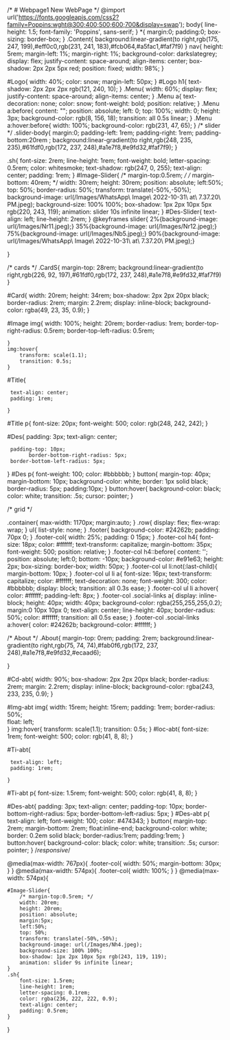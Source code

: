 /* # Webpage1
New WebPage */
@import url('https://fonts.googleapis.com/css2?family=Poppins:wght@300;400;500;600;700&display=swap');
body{
	line-height: 1.5;
	font-family: 'Poppins', sans-serif;
}
*{
	margin:0;
	padding:0;
	box-sizing: border-box;
}
.Content{
    background:linear-gradient(to right,rgb(175, 247, 199),#eff0c0,rgb(231, 241, 183),#fcb064,#a5fac1,#faf7f9)
}
nav{
    height: 5rem;
    margin-left: 1%;
    margin-right: 1%;
    background-color: darkslategrey;
    display: flex;
    justify-content: space-around;
    align-items: center;
    box-shadow: 2px 2px 5px red;
    position: fixed;
    width: 98%;
}

#Logo{
    width: 40%;
    color: snow;
    margin-left: 50px;
}
#Logo h1{
    text-shadow: 2px 2px 2px rgb(121, 240, 10);
}
.Menu{
    width: 60%;
    display: flex;
    justify-content: space-around;
    align-items: center;
}
.Menu a{
    text-decoration: none;
    color: snow;
    font-weight: bold;
    position: relative;
}
.Menu a:before{
    content: "";
    position: absolute;
    left: 0;
    top: 100%;
    width: 0;
    height: 3px;
    background-color: rgb(8, 156, 18);
    transition: all 0.5s linear;
}
.Menu a:hover:before{
    width: 100%;
    background-color:  rgb(231, 47, 65);
}
/* slider */
.slider-body{
    margin:0;
    padding-left: 1rem;
    padding-right: 1rem;
    padding-bottom:20rem ;
    background:linear-gradient(to right,rgb(248, 235, 235),#61fdf0,rgb(172, 237, 248),#a1e7f8,#e9fd32,#faf7f9);
}

.sh{
    font-size: 2rem;
    line-height: 1rem;
    font-weight: bold;
    letter-spacing: 0.5rem;
    color: whitesmoke;
    text-shadow: rgb(247, 0, 255);
    text-align: center;
    padding: 1rem;
}
#Image-Slider{
    /* margin-top:0.5rem; */
    /* margin-bottom: 40rem; */
    width: 30rem;
    height: 30rem;
    position: absolute;
    left:50%;
    top: 50%;
    border-radius: 50%;
    transform: translate(-50%,-50%);
    background-image: url(/Images/WhatsApp\ Image\ 2022-10-31\ at\ 7.37.20\ PM.jpeg);
    background-size: 100% 100%;
    box-shadow: 1px 2px 10px 5px rgb(220, 243, 119);
    animation: slider 10s infinite linear;
}
#Des-Slider{
    text-align: left;
    line-height: 2rem;
}
@keyframes slider{
    2%{background-image: url(/Images/Nr11.jpeg);}
    35%{background-image: url(/Images/Nr12.jpeg);}
    75%{background-image: url(/Images/Nb5.jpeg);}
    90%{background-image: url(/Images/WhatsApp\ Image\ 2022-10-31\ at\ 7.37.20\ PM.jpeg);}

}

/* cards */
   .CardS{
    margin-top: 28rem;
    background:linear-gradient(to right,rgb(226, 92, 197),#61fdf0,rgb(172, 237, 248),#a1e7f8,#e9fd32,#faf7f9)
   }
   
   #Card{
        width: 20rem;
        height: 34rem;
        box-shadow: 2px 2px 20px black;
        border-radius: 2rem; 
        margin: 2.2rem;
        display: inline-block;
        background-color:  rgba(49, 23, 35, 0.9);
       }
   
   #Image img{
     width: 100%;
     height: 20rem;
     border-radius: 1rem;
     border-top-right-radius: 0.5rem;
     border-top-left-radius: 0.5rem;
     
    }
    img:hover{
        transform: scale(1.1);
        transition: 0.5s;
    }

   
   #Title{
    
     text-align: center;
     padding: 1rem;
     
    }
   
   #Title p{
     font-size: 20px;
     font-weight: 500;
     color: rgb(248, 242, 242);
    }
   
   #Des{
     padding: 3px;
     text-align: center;
    
     padding-top: 10px;
           border-bottom-right-radius: 5px;
     border-bottom-left-radius: 5px;
   }
   #Des p{
    font-weight: 100;
    color: #bbbbbb;
   }
   button{
     margin-top: 40px;
     margin-bottom: 10px;
     background-color: white;
     border: 1px solid black;
     border-radius: 5px;
     padding:10px;
   }
   button:hover{
     background-color: black;
     color: white;
     transition: .5s;
     cursor: pointer;
   }

/* grid */

.container{
	max-width: 1170px;
	margin:auto;
}
.row{
	display: flex;
	flex-wrap: wrap;
}
ul{
	list-style: none;
}
.footer{
	background-color: #24262b;
    padding: 70px 0;
}
.footer-col{
   width: 25%;
   padding: 0 15px;
}
.footer-col h4{
	font-size: 18px;
	color: #ffffff;
	text-transform: capitalize;
	margin-bottom: 35px;
	font-weight: 500;
	position: relative;
}
.footer-col h4::before{
	content: '';
	position: absolute;
	left:0;
	bottom: -10px;
	background-color: #e91e63;
	height: 2px;
	box-sizing: border-box;
	width: 50px;
}
.footer-col ul li:not(:last-child){
	margin-bottom: 10px;
}
.footer-col ul li a{
	font-size: 16px;
	text-transform: capitalize;
	color: #ffffff;
	text-decoration: none;
	font-weight: 300;
	color: #bbbbbb;
	display: block;
	transition: all 0.3s ease;
}
.footer-col ul li a:hover{
	color: #ffffff;
	padding-left: 8px;
}
.footer-col .social-links a{
	display: inline-block;
	height: 40px;
	width: 40px;
	background-color: rgba(255,255,255,0.2);
	margin:0 10px 10px 0;
	text-align: center;
	line-height: 40px;
	border-radius: 50%;
	color: #ffffff;
	transition: all 0.5s ease;
}
.footer-col .social-links a:hover{
	color: #24262b;
	background-color: #ffffff;
}

/* About */
.About{
    margin-top: 0rem;
    padding: 2rem;
    background:linear-gradient(to right,rgb(75, 74, 74),#fab0f6,rgb(172, 237, 248),#a1e7f8,#e9fd32,#ecaad6);

   }
   
   #Cd-abt{
        width: 90%;
        box-shadow: 2px 2px 20px black;
        border-radius: 2rem; 
        margin: 2.2rem;
        display: inline-block;
        background-color:  rgba(243, 233, 235, 0.9);
       }
   
   #Img-abt img{
     width: 15rem;
     height: 15rem;
     padding: 1rem;
     border-radius: 50%;  
     float: left;   
    }
    img:hover{
        transform: scale(1.1);
        transition: 0.5s;
    }
   #loc-abt{
    font-size: 1rem;
    font-weight: 500;
    color: rgb(41, 8, 8);
   }
   
   #Ti-abt{
    
     text-align: left;
     padding: 1rem;
     
    }
   
   #Ti-abt p{
     font-size: 1.5rem;
     font-weight: 500;
     color: rgb(41, 8, 8);
    }
   
   #Des-abt{
     padding: 3px;
     text-align: center;
     padding-top: 10px;
           border-bottom-right-radius: 5px;
     border-bottom-left-radius: 5px;
   }
   #Des-abt p{
    text-align: left;
    font-weight: 100;
    color: #474343;
   }
   button{
     margin-top: 2rem;
     margin-bottom: 2rem;
     float:inline-end;
     background-color: white;
     border: 0.2em solid black;
     border-radius:1rem;
     padding:1rem;
   }
   button:hover{
     background-color: black;
     color: white;
     transition: .5s;
     cursor: pointer;
   }
/*responsive*/

@media(max-width: 767px){
  .footer-col{
    width: 50%;
    margin-bottom: 30px;
}
}
@media(max-width: 574px){
  .footer-col{
    width: 100%;
}
}
@media(max-width: 574px){

    #Image-Slider{
        /* margin-top:0.5rem; */
        width: 20rem;
        height: 20rem;
        position: absolute;
        margin:5px;
        left:50%;
        top: 50%;
        transform: translate(-50%,-50%);
        background-image: url(/Images/Nh4.jpeg);
        background-size: 100% 100%;
        box-shadow: 1px 2px 10px 5px rgb(243, 119, 119);
        animation: slider 9s infinite linear;
    }
    .sh{
        font-size: 1.5rem;
        line-height: 1rem;
        letter-spacing: 0.1rem;
        color: rgba(236, 222, 222, 0.9);
        text-align: center;
        padding: 0.5rem;
    }
  
  }

